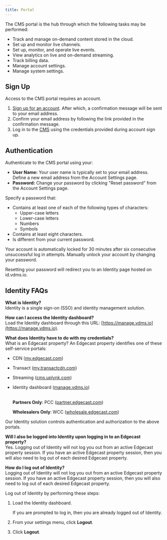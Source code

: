 ```yaml
---
title: Portal
---
```


The CMS portal is the hub through which the following tasks may be performed:

- Track and manage on-demand content stored in the cloud.
- Set up and monitor live channels.
- Set up, monitor, and operate live events.
- View analytics on live and on-demand streaming.
- Track billing data.
- Manage account settings.
- Manage system settings.

## Sign Up

Access to the CMS portal requires an account.

1. [Sign up for an account](http://www.uplynk.com/signup.html). After which, a confirmation message will be sent to your email address.
2. Confirm your email address by following the link provided in the confirmation message.
3. Log in to the [CMS](https://cms.uplynk.com/) using the credentials provided during account sign up.

## Authentication

Authenticate to the CMS portal using your:

- **User Name:** Your user name is typically set to your email address. Define a new email address from the Account Settings page.
- **Password:** Change your password by clicking "Reset password" from the Account Settings page.

Specify a password that:

- Contains at least one of each of the following types of characters:
  - Upper-case letters
  - Lower-case letters
  - Numbers
  - Symbols
- Contains at least eight characters.
- Is different from your current password.

<Info>Your account is automatically locked for 30 minutes after six consecutive unsuccessful log in attempts. Manually unlock your account by changing your password.</Info>

<Info>Resetting your password will redirect you to an Identity page hosted on id.vdms.io.</Info>

## Identity FAQs

**What is Identity?** <br />Identity is a single sign-on (SSO) and identity management solution.

**How can I access the Identity dashboard?**<br />Load the Identity dashboard through this URL: [https://manage.vdms.io](https://manage.vdms.io).

**What does Identity have to do with my credentials?**<br />What is an Edgecast property? An Edgecast property identifies one of these self-service portals:
- CDN ([my.edgecast.com](https://my.edgecast.com))
- Transact ([my.transactcdn.com](https://my.transactcdn.com))
- Streaming ([cms.uplynk.com](https://cms.uplynk.com))
- Identity dashboard ([manage.vdms.io](https://manage.vdms.io))<br /><br />

    **Partners Only**: PCC ([partner.edgecast.com](https://partner.edgecast.com))

    **Wholesalers Only**: WCC ([wholesale.edgecast.com](https://wholesale.edgecast.com))

<Info>Our Identity solution controls authentication and authorization to the above portals.</Info>

**Will I also be logged into Identity upon logging in to an Edgecast property?**<br />Yes. Logging out of Identity will not log you out from an active Edgecast property session. If you have an active Edgecast property session, then you will also need to log out of each desired Edgecast property.

**How do I log out of Identity?**<br />Logging out of Identity will not log you out from an active Edgecast property session. If you have an active Edgecast property session, then you will also need to log out of each desired Edgecast property.

Log out of Identity by performing these steps:

1. Load the Identity dashboard.

   <Info>If you are prompted to log in, then you are already logged out of Identity.</Info>

2. From your settings menu, click **Logout**.

3. Click **Logout**.
